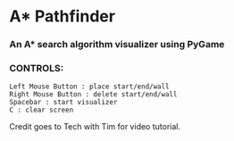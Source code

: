 # A* Pathfinder


### An A* search algorithm visualizer using PyGame


### CONTROLS:

    Left Mouse Button : place start/end/wall
    Right Mouse Button : delete start/end/wall
    Spacebar : start visualizer
    C : clear screen
    
Credit goes to Tech with Tim for video tutorial.
